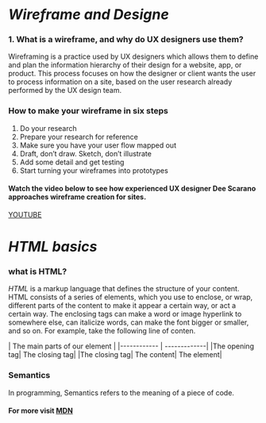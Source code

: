 # ***Wireframe and Designe***
### 1. What is a wireframe, and why do UX designers use them?
Wireframing is a practice used by UX designers which allows them to define and plan the information hierarchy of their design for a website, app, or product.
This process focuses on how the designer or client wants the user to process information on a site, based on the user research already performed by the UX design team.
### How to make your wireframe in six steps
1. Do your research
2. Prepare your research for reference
3. Make sure you have your user flow mapped out
4. Draft, don’t draw. Sketch, don’t illustrate
5. Add some detail and get testing
6. Start turning your wireframes into prototypes
 #### Watch the video below to see how experienced UX designer Dee Scarano approaches wireframe creation for sites.
 [YOUTUBE](https://youtu.be/qpH7-KFWZRI)

# ***HTML basics***
###  what is HTML?
*HTML* is a markup language that defines the structure of your content. HTML consists of a series of elements, which you use to enclose, or wrap, different parts of the content to make it appear a certain way, or act a certain way. The enclosing tags can make a word or image hyperlink to somewhere else, can italicize words, can make the font bigger or smaller, and so on.  For example, take the following line of conten.

| The main parts of our element |
|------------ | -------------|
|The opening tag|
The closing tag|
 |The closing tag|
 The content|
 The element|
 
 ### Semantics
In programming, Semantics refers to the meaning of a piece of code.

#### For more visit [MDN](https://developer.mozilla.org/en-US/docs/Glossary/Semantics)



